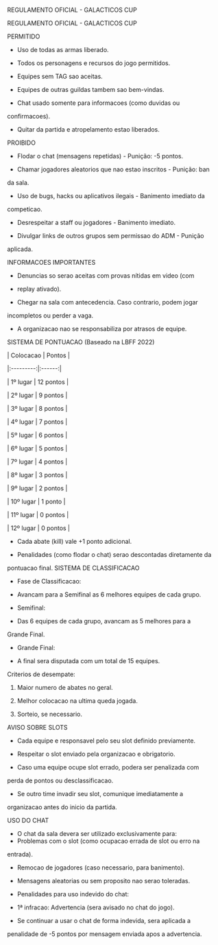 REGULAMENTO OFICIAL - GALACTICOS CUP

REGULAMENTO OFICIAL - GALACTICOS CUP

PERMITIDO

- Uso de todas as armas liberado.

- Todos os personagens e recursos do jogo permitidos.

- Equipes sem TAG sao aceitas.

- Equipes de outras guildas tambem sao bem-vindas.

- Chat usado somente para informacoes (como duvidas ou

confirmacoes).

- Quitar da partida e atropelamento estao liberados.

PROIBIDO

- Flodar o chat (mensagens repetidas) - Punição: -5 pontos.

- Chamar jogadores aleatorios que nao estao inscritos - Punição: ban

da sala.

- Uso de bugs, hacks ou aplicativos ilegais - Banimento imediato da

competicao.

- Desrespeitar a staff ou jogadores - Banimento imediato.

- Divulgar links de outros grupos sem permissao do ADM - Punição

aplicada.

INFORMACOES IMPORTANTES

- Denuncias so serao aceitas com provas nítidas em video (com
- replay ativado).

- Chegar na sala com antecedencia. Caso contrario, podem jogar

incompletos ou perder a vaga.

- A organizacao nao se responsabiliza por atrasos de equipe.

SISTEMA DE PONTUACAO (Baseado na LBFF 2022)

| Colocacao | Pontos |

|:---------:|:------:|

| 1º lugar | 12 pontos |

| 2º lugar | 9 pontos |

| 3º lugar | 8 pontos |

| 4º lugar | 7 pontos |

| 5º lugar | 6 pontos |

| 6º lugar | 5 pontos |

| 7º lugar | 4 pontos |

| 8º lugar | 3 pontos |

| 9º lugar | 2 pontos |

| 10º lugar | 1 ponto |

| 11º lugar | 0 pontos |

| 12º lugar | 0 pontos |

- Cada abate (kill) vale +1 ponto adicional.

- Penalidades (como flodar o chat) serao descontadas diretamente da

pontuacao final.
SISTEMA DE CLASSIFICACAO

- Fase de Classificacao:

 - Avancam para a Semifinal as 6 melhores equipes de cada grupo.

- Semifinal:

 - Das 6 equipes de cada grupo, avancam as 5 melhores para a

Grande Final.

- Grande Final:

 - A final sera disputada com um total de 15 equipes.

Criterios de desempate:

1. Maior numero de abates no geral.

2. Melhor colocacao na ultima queda jogada.

3. Sorteio, se necessario.

AVISO SOBRE SLOTS

- Cada equipe e responsavel pelo seu slot definido previamente.

- Respeitar o slot enviado pela organizacao e obrigatorio.

- Caso uma equipe ocupe slot errado, podera ser penalizada com

perda de pontos ou desclassificacao.

- Se outro time invadir seu slot, comunique imediatamente a

organizacao antes do inicio da partida.

USO DO CHAT

- O chat da sala devera ser utilizado exclusivamente para:
- Problemas com o slot (como ocupacao errada de slot ou erro na

entrada).

 - Remocao de jogadores (caso necessario, para banimento).

 

- Mensagens aleatorias ou sem proposito nao serao toleradas.

- Penalidades para uso indevido do chat:

 - 1ª infracao: Advertencia (sera avisado no chat do jogo).

 - Se continuar a usar o chat de forma indevida, sera aplicada a

penalidade de -5 pontos por mensagem enviada apos a advertencia.
